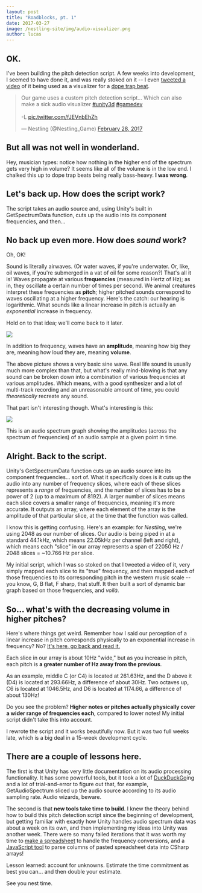 ```yaml
---
layout: post
title: "Roadblocks, pt. 1"
date: 2017-03-27
image: /nestling-site/img/audio-visualizer.png
author: lucas
---
```


<h2>OK.</h2>

<p>I've been building the pitch detection script. A few weeks into development, I seemed to have done it, and was really stoked on it -- I even <a href='https://twitter.com/Nestling_Game/status/836382679662792704'>tweeted a video</a> of it being used as a visualizer for a <a href='https://mrcarmack.bandcamp.com/track/fire-no-payroll'>dope trap beat</a>.</p>

<blockquote class="twitter-tweet" data-lang="en"><p lang="en" dir="ltr">Our game uses a custom pitch detection script... Which can also make a sick audio visualizer <a href="https://twitter.com/hashtag/unity3d?src=hash">#unity3d</a> <a href="https://twitter.com/hashtag/gamedev?src=hash">#gamedev</a><br><br>-L <a href="https://t.co/fJEVnbEhZh">pic.twitter.com/fJEVnbEhZh</a></p>&mdash; Nestling (@Nestling_Game) <a href="https://twitter.com/Nestling_Game/status/836382679662792704">February 28, 2017</a></blockquote>
<script async src="//platform.twitter.com/widgets.js" charset="utf-8"></script>

<h2>But all was not well in wonderland.</h2>

<p>Hey, musician types: notice how nothing in the higher end of the spectrum gets very high in volume? It seems like all of the volume is in the low end. I chalked this up to dope trap beats being really bass-heavy. <b>I was wrong</b>.</p>

<h2>Let's back up. How does the script work?</h2>
<p>The script takes an audio source and, using Unity's built in GetSpectrumData function, cuts up the audio into its component frequencies, and then...</p>

<h2>No back up even more. How does <i>sound</i> work?</h2>
<p>Oh, OK!</p>

<div id='logarithmic' style='display:none;'></div>

<p>Sound is literally airwaves. (Or water waves, if you're underwater. Or, like, oil waves, if you're submerged in a vat of oil for some reason?) That's all it is! Waves propagate at various <b>frequencies</b> (measured in Hertz of Hz); as in, they oscillate a certain number of times per second. We animal creatures interpret these frequencies as <b>pitch</b>; higher pitched sounds correspond to waves oscillating at a higher frequency. Here's the catch: our hearing is logarithmic. What sounds like a linear increase in pitch is actually an <i>exponential</i> increase in frequency.</p>

<p>Hold on to that idea; we'll come back to it later.</p>

<img src='https://upload.wikimedia.org/wikipedia/commons/thumb/6/6d/Sine_waves_different_frequencies.svg/2250px-Sine_waves_different_frequencies.svg.png'/>

<p>In addition to frequency, waves have an <b>amplitude</b>, meaning how big they are, meaning how loud they are, meaning <b>volume</b>.</p>

<p>The above picture shows a very basic sine wave. Real life sound is usually much more complex than that, but what's really mind-blowing is that any sound can be broken down into a combination of various frequencies at various amplitudes. Which means, with a good synthesizer and a lot of multi-track recording and an unreasonable amount of time, you could <i>theoretically</i> recreate any sound.</p>

<p>That part isn't interesting though. What's interesting is this:</p>

<img src='https://upload.wikimedia.org/wikipedia/commons/4/4c/Square1000_spectrum.png'/>

<p>This is an audio spectrum graph showing the amplitudes (across the spectrum of frequencies) of an audio sample at a given point in time.</p>

<h2>Alright. Back to the script.</h2>
<p>Unity's GetSpectrumData function cuts up an audio source into its component frequencies... sort of. What it specifically does is it cuts up the audio into any number of frequency slices, where each of these slices represents a <i>range</i> of frequencies, and the number of slices has to be a power of 2 (up to a maximum of 8192). A larger number of slices means each slice covers a smaller range of frequencies, meaning it's more accurate. It outputs an array, where each element of the array is the amplitude of that particular slice, at the time that the function was called.</p>

<p>I know this is getting confusing. Here's an example: for <i>Nestling</i>, we're using 2048 as our number of slices. Our audio is being piped in at a standard 44.1kHz, which means 22.05kHz per channel (left and right), which means each "slice" in our array represents a span of 22050 Hz / 2048 slices = ~10.766 Hz per slice. </p>

<p>My initial script, which I was so stoked on that I tweeted a video of it, very simply mapped each slice to its "true" frequency, and then mapped each of those frequencies to its corresponding pitch in the western music scale -- you know, G, B flat, F sharp, that stuff. It then built a sort of dynamic bar graph based on those frequencies, and <i>voilà</i>.</p>

<h2>So... what's with the decreasing volume in higher pitches?</h2>

<p>Here's where things get weird. Remember how I said our perception of a linear increase in pitch corresponds physically to an exponential increase in frequency? No? <a href='#logarithmic'>It's here, go back and read it.</a></p>

<p>Each slice in our array is about 10Hz "wide," but as you increase in pitch, each pitch is <b>a greater number of Hz away from the previous</b>.</p>

<p>As an example, middle C (or C4) is located at 261.63Hz, and the D above it (D4) is located at 293.66Hz, a difference of about 30Hz. Two octaves up, C6 is located at 1046.5Hz, and D6 is located at 1174.66, a difference of about 130Hz!</p>

<p>Do you see the problem? <b>Higher notes or pitches actually physically cover a wider range of frequencies each</b>, compared to lower notes! My initial script didn't take this into account.</p>

<p>I rewrote the script and it works beautifully now. But it was two full weeks late, which is a big deal in a 15-week development cycle.</p>

<h2>There are a couple of lessons here.</h2>
<p>The first is that Unity has very little documentation on its audio processing functionality. It has some powerful tools, but it took a lot of <a href='https://duckduckgo.com'>DuckDuckGo</a>ing and a lot of trial-and-error to figure out that, for example, GetAudioSpectrum sliced up the audio source according to its audio sampling rate. Audio wizards, beware.</p>

<p>The second is that <b>new tools take time to build</b>. I knew the theory behind how to build this pitch detection script since the beginning of development, but getting familiar with exactly how Unity handles audio spectrum data was about a week on its own, and then implementing my ideas into Unity was another week. There were so many failed iterations that it was worth my time to <a href='https://docs.google.com/spreadsheets/d/1_5y5PHcWEorZX10GDdnKLC4XBsPvsO6shfln-wiCwXQ/edit?usp=sharing'>make a spreadsheet</a> to handle the frequency conversions, and a <a href='https://suprko.github.io/csharp_text-to-array-parser/'>JavaScript tool</a> to parse columns of pasted spreadsheet data into CSharp arrays!</p>

<p>Lesson learned: account for unknowns. Estimate the time commitment as best you can... and then double your estimate.</p>

<p>See you nest time.</p>
